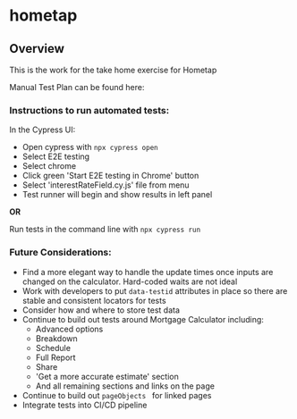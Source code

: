 # hometap

## Overview ###
This is the work for the take home exercise for Hometap

Manual Test Plan can be found here:

### Instructions to run automated tests:

In the Cypress UI:
- Open cypress with `npx cypress open`
- Select E2E testing
- Select chrome
- Click green 'Start E2E testing in Chrome' button
- Select 'interestRateField.cy.js' file from menu
- Test runner will begin and show results in left panel

**OR**

Run tests in the command line with `npx cypress run`

### Future Considerations:

- Find a more elegant way to handle the update times once inputs are changed on the calculator. Hard-coded waits are not ideal
- Work with developers to put `data-testid` attributes in place so there are stable and consistent locators for tests
- Consider how and where to store test data
- Continue to build out tests around Mortgage Calculator including:
  - Advanced options
  - Breakdown
  - Schedule
  - Full Report
  - Share
  - 'Get a more accurate estimate' section
  - And all remaining sections and links on the page
- Continue to build out `pageObjects ` for linked pages
- Integrate tests into CI/CD pipeline
